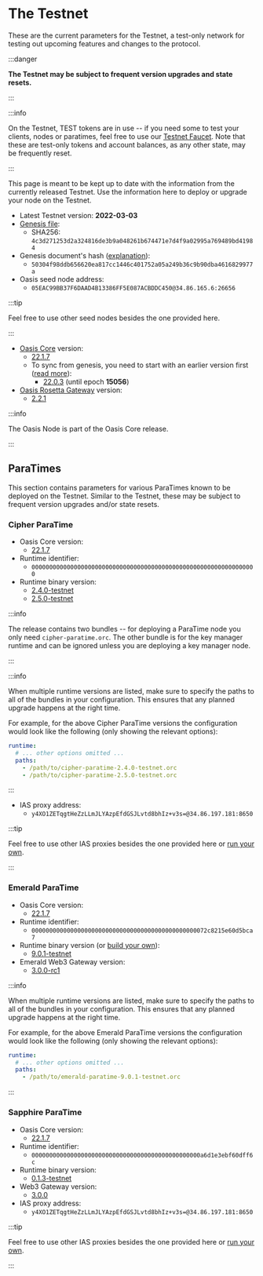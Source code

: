 # The Testnet

These are the current parameters for the Testnet, a test-only network for
testing out upcoming features and changes to the protocol.

:::danger

**The Testnet may be subject to frequent version upgrades and state resets.**

:::

:::info

On the Testnet, TEST tokens are in use -- if you need some to test your clients, nodes or paratimes, feel free to use our [Testnet Faucet](https://faucet.testnet.oasis.dev). Note that these are test-only tokens and account balances, as any other state, may be frequently reset.

:::

This page is meant to be kept up to date with the information from the currently released Testnet. Use the information here to deploy or upgrade your node on the Testnet.

* Latest Testnet version: **2022-03-03**
* [Genesis file](https://github.com/oasisprotocol/testnet-artifacts/releases/download/2022-03-03/genesis.json):
  * SHA256: `4c3d271253d2a324816de3b9a048261b674471e7d4f9a02995a769489bd41984`
* Genesis document's hash ([explanation](../../oasis-network/genesis-doc.md#genesis-file-vs-genesis-document)):
  * `50304f98ddb656620ea817cc1446c401752a05a249b36c9b90dba4616829977a`
* Oasis seed node address:
  * `05EAC99BB37F6DAAD4B13386FF5E087ACBDDC450@34.86.165.6:26656`

:::tip

Feel free to use other seed nodes besides the one provided here.

:::

* [Oasis Core](https://github.com/oasisprotocol/oasis-core) version:
  * [22.1.7](https://github.com/oasisprotocol/oasis-core/releases/tag/v22.1.7)
  * To sync from genesis, you need to start with an earlier version first
    ([read more][handling network upgrades]):
    * [22.0.3](https://github.com/oasisprotocol/oasis-core/releases/tag/v22.0.3) (until epoch **15056**)
* [Oasis Rosetta Gateway](https://github.com/oasisprotocol/oasis-rosetta-gateway) version:
  * [2.2.1](https://github.com/oasisprotocol/oasis-rosetta-gateway/releases/tag/v2.2.1)

:::info

The Oasis Node is part of the Oasis Core release.

:::

[handling network upgrades]: ../../run-a-node/maintenance-guides/handling-network-upgrades.md

## ParaTimes

This section contains parameters for various ParaTimes known to be deployed on the Testnet. Similar to the Testnet, these may be subject to frequent version upgrades and/or state resets.

### Cipher ParaTime

* Oasis Core version:
  * [22.1.7](https://github.com/oasisprotocol/oasis-core/releases/tag/v22.1.7)
* Runtime identifier:
  * `0000000000000000000000000000000000000000000000000000000000000000`
* Runtime binary version:
  * [2.4.0-testnet](https://github.com/oasisprotocol/cipher-paratime/releases/tag/v2.4.0-testnet)
  * [2.5.0-testnet](https://github.com/oasisprotocol/cipher-paratime/releases/tag/v2.5.0-testnet)

:::info

The release contains two bundles -- for deploying a ParaTime node you only need
`cipher-paratime.orc`. The other bundle is for the key manager runtime and can
be ignored unless you are deploying a key manager node.

:::

:::info

When multiple runtime versions are listed, make sure to specify the paths to all
of the bundles in your configuration. This ensures that any planned upgrade
happens at the right time.

For example, for the above Cipher ParaTime versions the configuration would look
like the following (only showing the relevant options):

```yaml
runtime:
  # ... other options omitted ...
  paths:
    - /path/to/cipher-paratime-2.4.0-testnet.orc
    - /path/to/cipher-paratime-2.5.0-testnet.orc
```

:::

* IAS proxy address:
  * `y4XO1ZETqgtHeZzLLmJLYAzpEfdGSJLvtd8bhIz+v3s=@34.86.197.181:8650`

:::tip

Feel free to use other IAS proxies besides the one provided here or [run your own](../../run-a-node/set-up-your-node/run-an-ias-proxy.md).

:::

### Emerald ParaTime

* Oasis Core version:
  * [22.1.7](https://github.com/oasisprotocol/oasis-core/releases/tag/v22.1.7)
* Runtime identifier:
  * `00000000000000000000000000000000000000000000000072c8215e60d5bca7`
* Runtime binary version (or [build your own](https://github.com/oasisprotocol/emerald-paratime/tree/v9.0.1-testnet#building)):
  * [9.0.1-testnet](https://github.com/oasisprotocol/emerald-paratime/releases/tag/v9.0.1-testnet)
* Emerald Web3 Gateway version:
  * [3.0.0-rc1](https://github.com/oasisprotocol/emerald-web3-gateway/releases/tag/v3.0.0-rc1)

:::info

When multiple runtime versions are listed, make sure to specify the paths to all
of the bundles in your configuration. This ensures that any planned upgrade
happens at the right time.

For example, for the above Emerald ParaTime versions the configuration would
look like the following (only showing the relevant options):

```yaml
runtime:
  # ... other options omitted ...
  paths:
    - /path/to/emerald-paratime-9.0.1-testnet.orc
```

:::

### Sapphire ParaTime

* Oasis Core version:
  * [22.1.7](https://github.com/oasisprotocol/oasis-core/releases/tag/v22.1.7)
* Runtime identifier:
  * `000000000000000000000000000000000000000000000000a6d1e3ebf60dff6c`
* Runtime binary version:
  * [0.1.3-testnet](https://github.com/oasisprotocol/sapphire-paratime/releases/tag/v0.1.3-testnet)
* Web3 Gateway version:
  * [3.0.0](https://github.com/oasisprotocol/emerald-web3-gateway/releases/tag/v3.0.0)
* IAS proxy address:
  * `y4XO1ZETqgtHeZzLLmJLYAzpEfdGSJLvtd8bhIz+v3s=@34.86.197.181:8650`

:::tip

Feel free to use other IAS proxies besides the one provided here or [run your own](../../run-a-node/set-up-your-node/run-an-ias-proxy.md).

:::
